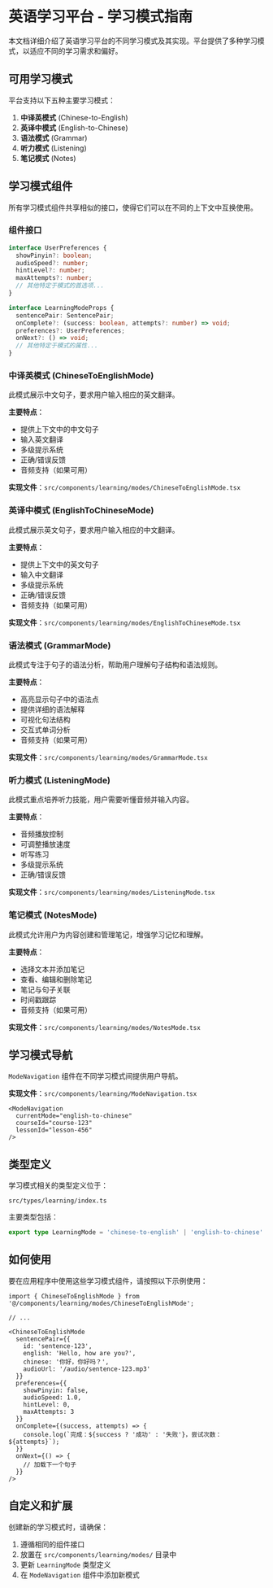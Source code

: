 # 英语学习平台 - 学习模式指南

本文档详细介绍了英语学习平台的不同学习模式及其实现。平台提供了多种学习模式，以适应不同的学习需求和偏好。

## 可用学习模式

平台支持以下五种主要学习模式：

1. **中译英模式** (Chinese-to-English)
2. **英译中模式** (English-to-Chinese)
3. **语法模式** (Grammar)
4. **听力模式** (Listening)
5. **笔记模式** (Notes)

## 学习模式组件

所有学习模式组件共享相似的接口，使得它们可以在不同的上下文中互换使用。

### 组件接口

```typescript
interface UserPreferences {
  showPinyin?: boolean;
  audioSpeed?: number;
  hintLevel?: number;
  maxAttempts?: number;
  // 其他特定于模式的首选项...
}

interface LearningModeProps {
  sentencePair: SentencePair;
  onComplete?: (success: boolean, attempts?: number) => void;
  preferences?: UserPreferences;
  onNext?: () => void;
  // 其他特定于模式的属性...
}
```

### 中译英模式 (ChineseToEnglishMode)

此模式展示中文句子，要求用户输入相应的英文翻译。

**主要特点**：
- 提供上下文中的中文句子
- 输入英文翻译
- 多级提示系统
- 正确/错误反馈
- 音频支持（如果可用）

**实现文件**：`src/components/learning/modes/ChineseToEnglishMode.tsx`

### 英译中模式 (EnglishToChineseMode)

此模式展示英文句子，要求用户输入相应的中文翻译。

**主要特点**：
- 提供上下文中的英文句子
- 输入中文翻译
- 多级提示系统
- 正确/错误反馈
- 音频支持（如果可用）

**实现文件**：`src/components/learning/modes/EnglishToChineseMode.tsx`

### 语法模式 (GrammarMode)

此模式专注于句子的语法分析，帮助用户理解句子结构和语法规则。

**主要特点**：
- 高亮显示句子中的语法点
- 提供详细的语法解释
- 可视化句法结构
- 交互式单词分析
- 音频支持（如果可用）

**实现文件**：`src/components/learning/modes/GrammarMode.tsx`

### 听力模式 (ListeningMode)

此模式重点培养听力技能，用户需要听懂音频并输入内容。

**主要特点**：
- 音频播放控制
- 可调整播放速度
- 听写练习
- 多级提示系统
- 正确/错误反馈

**实现文件**：`src/components/learning/modes/ListeningMode.tsx`

### 笔记模式 (NotesMode)

此模式允许用户为内容创建和管理笔记，增强学习记忆和理解。

**主要特点**：
- 选择文本并添加笔记
- 查看、编辑和删除笔记
- 笔记与句子关联
- 时间戳跟踪
- 音频支持（如果可用）

**实现文件**：`src/components/learning/modes/NotesMode.tsx`

## 学习模式导航

`ModeNavigation` 组件在不同学习模式间提供用户导航。

**实现文件**：`src/components/learning/ModeNavigation.tsx`

```tsx
<ModeNavigation
  currentMode="english-to-chinese"
  courseId="course-123"
  lessonId="lesson-456"
/>
```

## 类型定义

学习模式相关的类型定义位于：

```
src/types/learning/index.ts
```

主要类型包括：

```typescript
export type LearningMode = 'chinese-to-english' | 'english-to-chinese' | 'grammar' | 'listening' | 'notes';
```

## 如何使用

要在应用程序中使用这些学习模式组件，请按照以下示例使用：

```tsx
import { ChineseToEnglishMode } from '@/components/learning/modes/ChineseToEnglishMode';

// ...

<ChineseToEnglishMode
  sentencePair={{
    id: 'sentence-123',
    english: 'Hello, how are you?',
    chinese: '你好，你好吗？',
    audioUrl: '/audio/sentence-123.mp3'
  }}
  preferences={{
    showPinyin: false,
    audioSpeed: 1.0,
    hintLevel: 0,
    maxAttempts: 3
  }}
  onComplete={(success, attempts) => {
    console.log(`完成：${success ? '成功' : '失败'}，尝试次数：${attempts}`);
  }}
  onNext={() => {
    // 加载下一个句子
  }}
/>
```

## 自定义和扩展

创建新的学习模式时，请确保：

1. 遵循相同的组件接口
2. 放置在 `src/components/learning/modes/` 目录中
3. 更新 `LearningMode` 类型定义
4. 在 `ModeNavigation` 组件中添加新模式 